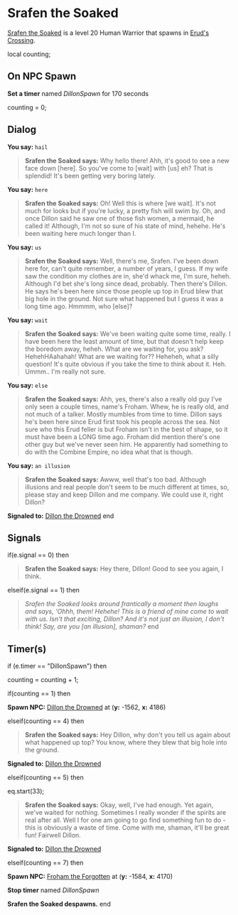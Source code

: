 # Srafen the Soaked



[Srafen the Soaked](/npc/98046) is a level 20 Human Warrior that spawns in [Erud's Crossing](/zone/98).

local counting;



## On NPC Spawn

**Set a timer** named *DillonSpawn* for 170 seconds

counting = 0;


## Dialog

**You say:** `hail`



>**Srafen the Soaked says:** Why hello there! Ahh, it's good to see a new face down [here]. So you've come to [wait] with [us] eh? That is splendid! It's been getting very boring lately.

**You say:** `here`



>**Srafen the Soaked says:** Oh! Well this is where [we wait]. It's not much for looks but if you're lucky, a pretty fish will swim by. Oh, and once Dillon said he saw one of those fish women, a mermaid, he called it! Although, I'm not so sure of his state of mind, hehehe. He's been waiting here much longer than I.

**You say:** `us`



>**Srafen the Soaked says:** Well, there's me, Srafen. I've been down here for, can't quite remember, a number of years, I guess. If my wife saw the condition my clothes are in, she'd whack me, I'm sure, heheh. Although I'd bet she's long since dead, probably. Then there's Dillon. He says he's been here since those people up top in Erud blew that big hole in the ground. Not sure what happened but I guess it was a long time ago. Hmmmm, who [else]?

**You say:** `wait`



>**Srafen the Soaked says:** We've been waiting quite some time, really. I have been here the least amount of time, but that doesn't help keep the boredom away, heheh. What are we waiting for, you ask? HehehHAahahah! What are we waiting for?? Heheheh, what a silly question! It's quite obvious if you take the time to think about it. Heh. Ummm.. I'm really not sure.

**You say:** `else`



>**Srafen the Soaked says:** Ahh, yes, there's also a really old guy I've only seen a couple times, name's Froham. Whew, he is really old, and not much of a talker. Mostly mumbles from time to time. Dillon says he's been here since Erud first took his people across the sea. Not sure who this Erud feller is but Froham isn't in the best of shape, so it must have been a LONG time ago. Froham did mention there's one other guy but we've never seen him. He apparently had something to do with the Combine Empire, no idea what that is though.

**You say:** `an illusion`



>**Srafen the Soaked says:** Awww, well that's too bad. Although illusions and real people don't seem to be much different at times, so, please stay and keep Dillon and me company. We could use it, right Dillon?


**Signaled to:**  [Dillon the Drowned](/npc/98051)
end



## Signals

if(e.signal == 0) then


>**Srafen the Soaked says:** Hey there, Dillon! Good to see you again, I think.

elseif(e.signal == 1) then


>*Srafen the Soaked looks around frantically a moment then laughs and says, 'Ohhh, them! Hehehe! This is a friend of mine come to wait with us. Isn't that exciting, Dillon? And it's not just an illusion, I don't think! Say, are you [an illusion], shaman?*
end



## Timer(s)

if (e.timer == "DillonSpawn") then


counting = counting + 1;

if(counting == 1) then


**Spawn NPC:**  [Dillon the Drowned](/npc/98051) at (**y:** -1562, **x:** 4186)

elseif(counting == 4) then


>**Srafen the Soaked says:** Hey Dillon, why don't you tell us again about what happened up top? You know, where they blew that big hole into the ground.


**Signaled to:**  [Dillon the Drowned](/npc/98051)

elseif(counting == 5) then


eq.start(33);


>**Srafen the Soaked says:** Okay, well, I've had enough. Yet again, we've waited for nothing. Sometimes I really wonder if the spirits are real after all. Well I for one am going to go find something fun to do - this is obviously a waste of time. Come with me, shaman, it'll be great fun! Fairwell Dillon.


**Signaled to:**  [Dillon the Drowned](/npc/98051)

elseif(counting == 7) then


**Spawn NPC:**  [Froham the Forgotten](/npc/98047) at (**y:** -1584, **x:** 4170)


**Stop timer** named *DillonSpawn*


**Srafen the Soaked despawns.**
end

